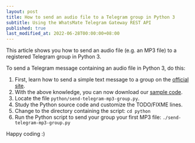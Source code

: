 ```yaml
---
layout: post
title: How to send an audio file to a Telegram group in Python 3
subtitle: Using the WhatsMate Telegram Gateway REST API
published: true
last_modified_at: 2022-06-28T00:00:00+08:00
---
```


This article shows you how to send an audio file (e.g. an MP3 file) to a registered Telegram group in Python 3.



To send a Telegram message containing an audio file in Python 3, do this:

1. First, learn how to send a simple text message to a group on the [official site](https://www.whatsmate.net/telegram-group-message-api.html). 
2. With the above knowledge, you can now download our [sample code](https://github.com/whatsmate/telegram-demos/archive/master.zip).
3. Locate the file `python/send-telegram-mp3-group.py`.  <script src="https://gist.github.com/whatsmate/2cb03e098a0428161090f1106d1e5d06.js"></script>
4. Study the Python source code and customize the TODO/FIXME lines.
5. Change to the directory containing the script: `cd python`
6. Run the Python script to send your group your first MP3 file: `./send-telegram-mp3-group.py`


Happy coding :) 


<br>
<script async src="//pagead2.googlesyndication.com/pagead/js/adsbygoogle.js"></script>
<ins class="adsbygoogle"
     style="display:inline-block;width:728px;height:90px"
     data-ad-client="ca-pub-7383487179928477"
     data-ad-slot="6959057004"></ins>
<script>
(adsbygoogle = window.adsbygoogle || []).push({});
</script>
<br>

